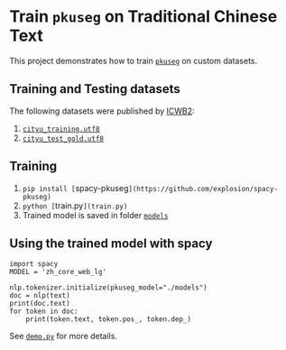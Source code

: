 # Train `pkuseg` on Traditional Chinese Text
This project demonstrates how to train [`pkuseg`](https://github.com/explosion/spacy-pkuseg) on custom datasets.

## Training and Testing datasets
The following datasets were published by [ICWB2](https://github.com/yuikns/icwb2-data):

1. [`cityu_training.utf8`](cityu_training.utf8)
2. [`cityu_test_gold.utf8`](cityu_test_gold.utf8)

## Training
1. `pip install [`spacy-pkuseg`](https://github.com/explosion/spacy-pkuseg)`
2. `python [`train.py`](train.py)`
3. Trained model is saved in folder [`models`](./models)

## Using the trained model with spacy
```
import spacy
MODEL = 'zh_core_web_lg'

nlp.tokenizer.initialize(pkuseg_model="./models")
doc = nlp(text)
print(doc.text)
for token in doc:
    print(token.text, token.pos_, token.dep_)
```
See [`demo.py`](demo.py) for more details.

